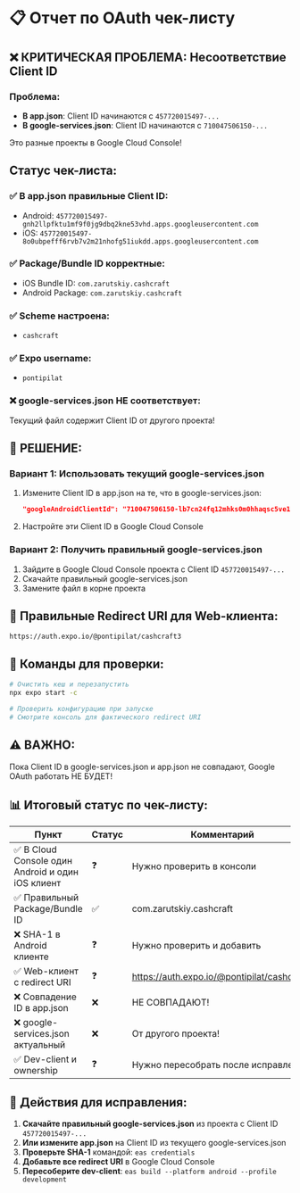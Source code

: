 # 📋 Отчет по OAuth чек-листу

## ❌ КРИТИЧЕСКАЯ ПРОБЛЕМА: Несоответствие Client ID

### Проблема:
- **В app.json**: Client ID начинаются с `457720015497-...`
- **В google-services.json**: Client ID начинаются с `710047506150-...`

Это разные проекты в Google Cloud Console!

## Статус чек-листа:

### ✅ В app.json правильные Client ID:
- Android: `457720015497-gnh2llpfktu1mf9f0jg9dbq2kne53vhd.apps.googleusercontent.com`
- iOS: `457720015497-8o0ubpefff6rvb7v2m21nhofg51iukdd.apps.googleusercontent.com`

### ✅ Package/Bundle ID корректные:
- iOS Bundle ID: `com.zarutskiy.cashcraft`
- Android Package: `com.zarutskiy.cashcraft`

### ✅ Scheme настроена:
- `cashcraft`

### ✅ Expo username:
- `pontipilat`

### ❌ google-services.json НЕ соответствует:
Текущий файл содержит Client ID от другого проекта!

## 🚨 РЕШЕНИЕ:

### Вариант 1: Использовать текущий google-services.json
1. Измените Client ID в app.json на те, что в google-services.json:
   ```json
   "googleAndroidClientId": "710047506150-lb7cn24fq12mhks0m0hhaqsc5ve1kb1p.apps.googleusercontent.com"
   ```
2. Настройте эти Client ID в Google Cloud Console

### Вариант 2: Получить правильный google-services.json
1. Зайдите в Google Cloud Console проекта с Client ID `457720015497-...`
2. Скачайте правильный google-services.json
3. Замените файл в корне проекта

## 📝 Правильные Redirect URI для Web-клиента:

```
https://auth.expo.io/@pontipilat/cashcraft3
```

## 🔧 Команды для проверки:

```bash
# Очистить кеш и перезапустить
npx expo start -c

# Проверить конфигурацию при запуске
# Смотрите консоль для фактического redirect URI
```

## ⚠️ ВАЖНО:

Пока Client ID в google-services.json и app.json не совпадают, Google OAuth работать НЕ БУДЕТ!

## 📊 Итоговый статус по чек-листу:

| Пункт | Статус | Комментарий |
|-------|---------|------------|
| ✅ В Cloud Console один Android и один iOS клиент | ❓ | Нужно проверить в консоли |
| ✅ Правильный Package/Bundle ID | ✅ | com.zarutskiy.cashcraft |
| ❌ SHA-1 в Android клиенте | ❓ | Нужно проверить и добавить |
| ✅ Web-клиент с redirect URI | ❓ | https://auth.expo.io/@pontipilat/cashcraft3 |
| ❌ Совпадение ID в app.json | ❌ | НЕ СОВПАДАЮТ! |
| ❌ google-services.json актуальный | ❌ | От другого проекта! |
| ✅ Dev-client и ownership | ❓ | Нужно пересобрать после исправления |

## 🎯 Действия для исправления:

1. **Скачайте правильный google-services.json** из проекта с Client ID `457720015497-...`
2. **Или измените app.json** на Client ID из текущего google-services.json
3. **Проверьте SHA-1** командой: `eas credentials`
4. **Добавьте все redirect URI** в Google Cloud Console
5. **Пересоберите dev-client**: `eas build --platform android --profile development` 